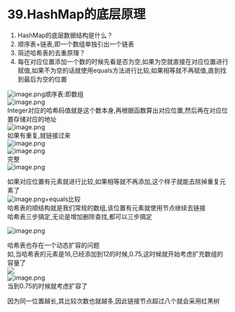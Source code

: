 # 39.HashMap的底层原理


1. HashMap的底层数据结构是什么？
  1. 顺序表+链表,即一个数组单独引出一个链表
2. 简述哈希表的去重原理？
  1. 每在对应位置添加一个数的时候先看是否为空,如果为空就直接在对应位置进行赋值,如果不为空的话就使用equals方法进行比较,如果相等就不再赋值,直到找到最后为空的位置

![image.png](https://cdn.nlark.com/yuque/0/2019/png/349894/1559982401026-1957cbaf-0a4f-4244-8613-24a0e41d5c71.png#align=left&display=inline&height=180&name=image.png&originHeight=359&originWidth=535&size=113854&status=done&width=267.5)顺序表:即数组<br />![image.png](https://cdn.nlark.com/yuque/0/2019/png/349894/1559982421103-d311bf51-357b-448a-919c-6adac5256ff3.png#align=left&display=inline&height=213&name=image.png&originHeight=425&originWidth=515&size=121185&status=done&width=257.5)<br />Integer对应的哈希码值就是这个数本身,再根据函数算出对应位置,然后再在对应位置存储对应的地址<br />![image.png](https://cdn.nlark.com/yuque/0/2019/png/349894/1559982798139-035869d6-2011-4cba-95c5-9d2b23edbae5.png#align=left&display=inline&height=269&name=image.png&originHeight=537&originWidth=1416&size=421598&status=done&width=708)<br />如果有重复,就链接过来<br />![image.png](https://cdn.nlark.com/yuque/0/2019/png/349894/1559982904391-487c7de9-4847-4459-bac8-87382a71489e.png#align=left&display=inline&height=182&name=image.png&originHeight=363&originWidth=168&size=49796&status=done&width=84)<br />![image.png](https://cdn.nlark.com/yuque/0/2019/png/349894/1559982958624-0aa67044-9ef2-454d-ba6b-c8f1de4272c5.png#align=left&display=inline&height=162&name=image.png&originHeight=323&originWidth=260&size=121482&status=done&width=130)<br />完整<br />![image.png](https://cdn.nlark.com/yuque/0/2019/png/349894/1559983232853-458d9e7e-94fa-4ca0-804c-95b3474d80cf.png#align=left&display=inline&height=520&name=image.png&originHeight=1039&originWidth=1961&size=768173&status=done&width=980.5)

如果对应位置有元素就进行比较,如果相等就不再添加,这个样子就能去除掉重复元素了<br />![image.png](https://cdn.nlark.com/yuque/0/2019/png/349894/1559983388646-fed03900-cc1b-4730-8f38-09419c36d58a.png#align=left&display=inline&height=122&name=image.png&originHeight=244&originWidth=762&size=151458&status=done&width=381)+equals比较<br />哈希表的顺结构就是我们常规的数组,该位置有元素就使用节点继续去链接<br />哈希表三步搞定,无论是增加删除查找,都可以三步搞定


![image.png](https://cdn.nlark.com/yuque/0/2019/png/349894/1559983419024-f9a857d7-854a-4194-afd2-1d2561cd0960.png#align=left&display=inline&height=134&name=image.png&originHeight=267&originWidth=738&size=145181&status=done&width=369)

哈希表也存在一个动态扩容的问题<br />如,当哈希表的元素是16,已经添加到12的时候,0.75,这时候就开始考虑扩充数组的容量了<br />![](https://cdn.nlark.com/yuque/0/2019/png/349894/1559983405170-0d3abfb2-fc20-49c0-b69b-3da3004d26aa.png#align=left&display=inline&height=49&originHeight=97&originWidth=612&status=done&width=306)<br />![image.png](https://cdn.nlark.com/yuque/0/2019/png/349894/1559983536261-f01cc40c-0dbc-4992-af17-fd602c7723a0.png#align=left&display=inline&height=159&name=image.png&originHeight=317&originWidth=906&size=209944&status=done&width=453)<br />当到0.75的时候就考虑扩容了

因为同一位置越长,其比较次数也就越多,因此链接节点超过八个就会采用红黑树
